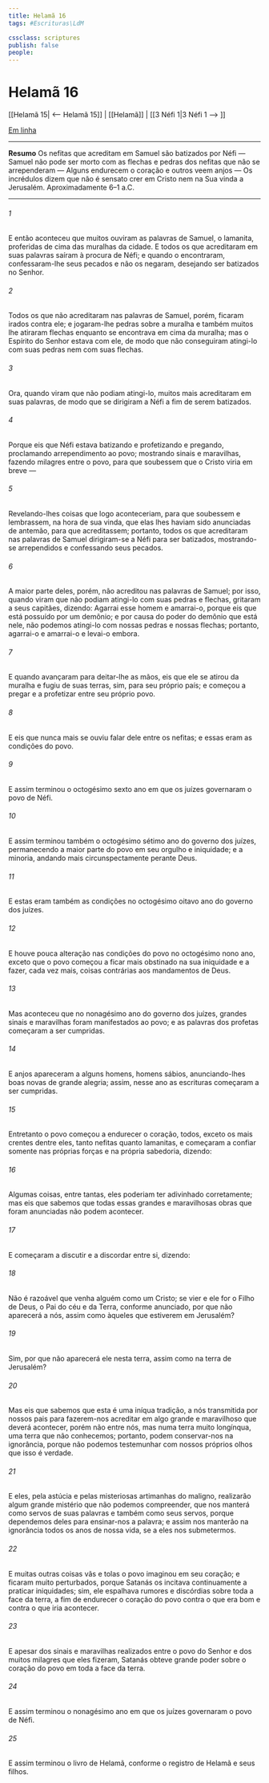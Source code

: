 ```yaml
---
title: Helamã 16
tags: #Escrituras\LdM

cssclass: scriptures
publish: false
people:
---
```


# Helamã 16
[[Helamã 15| <-- Helamã 15]] | [[Helamã]] | [[3 Néfi 1|3 Néfi 1 --> ]]

[Em linha](https://churchofjesuschrist.org/study/scriptures/bofm/hel/16?lang=por)

---
__Resumo__
Os nefitas que acreditam em Samuel são batizados por Néfi — Samuel não pode ser morto com as flechas e pedras dos nefitas que não se arrependeram — Alguns endurecem o coração e outros veem anjos — Os incrédulos dizem que não é sensato crer em Cristo nem na Sua vinda a Jerusalém. Aproximadamente 6–1 a.C.

---
###### 1 
E então aconteceu que muitos ouviram as palavras de Samuel, o lamanita, proferidas de cima das muralhas da cidade. E todos os que acreditaram em suas palavras saíram à procura de Néfi; e quando o encontraram, confessaram-lhe seus pecados e não os negaram, desejando ser batizados no Senhor.

###### 2 
Todos os que não acreditaram nas palavras de Samuel, porém, ficaram irados contra ele; e jogaram-lhe pedras sobre a muralha e também muitos lhe atiraram flechas enquanto se encontrava em cima da muralha; mas o Espírito do Senhor estava com ele, de modo que não conseguiram atingi-lo com suas pedras nem com suas flechas.

###### 3 
Ora, quando viram que não podiam atingi-lo, muitos mais acreditaram em suas palavras, de modo que se dirigiram a Néfi a fim de serem batizados.

###### 4 
Porque eis que Néfi estava batizando e profetizando e pregando, proclamando arrependimento ao povo; mostrando sinais e maravilhas, fazendo milagres entre o povo, para que soubessem que o Cristo viria em breve —

###### 5 
Revelando-lhes coisas que logo aconteceriam, para que soubessem e lembrassem, na hora de sua vinda, que elas lhes haviam sido anunciadas de antemão, para que acreditassem; portanto, todos os que acreditaram nas palavras de Samuel dirigiram-se a Néfi para ser batizados, mostrando-se arrependidos e confessando seus pecados.

###### 6 
A maior parte deles, porém, não acreditou nas palavras de Samuel; por isso, quando viram que não podiam atingi-lo com suas pedras e flechas, gritaram a seus capitães, dizendo: Agarrai esse homem e amarrai-o, porque eis que está possuído por um demônio; e por causa do poder do demônio que está nele, não podemos atingi-lo com nossas pedras e nossas flechas; portanto, agarrai-o e amarrai-o e levai-o embora.

###### 7 
E quando avançaram para deitar-lhe as mãos, eis que ele se atirou da muralha e fugiu de suas terras, sim, para seu próprio país; e começou a pregar e a profetizar entre seu próprio povo.

###### 8 
E eis que nunca mais se ouviu falar dele entre os nefitas; e essas eram as condições do povo.

###### 9 
E assim terminou o octogésimo sexto ano em que os juízes governaram o povo de Néfi.

###### 10 
E assim terminou também o octogésimo sétimo ano do governo dos juízes, permanecendo a maior parte do povo em seu orgulho e iniquidade; e a minoria, andando mais circunspectamente perante Deus.

###### 11 
E estas eram também as condições no octogésimo oitavo ano do governo dos juízes.

###### 12 
E houve pouca alteração nas condições do povo no octogésimo nono ano, exceto que o povo começou a ficar mais obstinado na sua iniquidade e a fazer, cada vez mais, coisas contrárias aos mandamentos de Deus.

###### 13 
Mas aconteceu que no nonagésimo ano do governo dos juízes, grandes sinais e maravilhas foram manifestados ao povo; e as palavras dos profetas começaram a ser cumpridas.

###### 14 
E anjos apareceram a alguns homens, homens sábios, anunciando-lhes boas novas de grande alegria; assim, nesse ano as escrituras começaram a ser cumpridas.

###### 15 
Entretanto o povo começou a endurecer o coração, todos, exceto os mais crentes dentre eles, tanto nefitas quanto lamanitas, e começaram a confiar somente nas próprias forças e na própria sabedoria, dizendo:

###### 16 
Algumas coisas, entre tantas, eles poderiam ter adivinhado corretamente; mas eis que sabemos que todas essas grandes e maravilhosas obras que foram anunciadas não podem acontecer.

###### 17 
E começaram a discutir e a discordar entre si, dizendo:

###### 18 
Não é razoável que venha alguém como um Cristo; se vier e ele for o Filho de Deus, o Pai do céu e da Terra, conforme anunciado, por que não aparecerá a nós, assim como àqueles que estiverem em Jerusalém?

###### 19 
Sim, por que não aparecerá ele nesta terra, assim como na terra de Jerusalém?

###### 20 
Mas eis que sabemos que esta é uma iníqua tradição, a nós transmitida por nossos pais para fazerem-nos acreditar em algo grande e maravilhoso que deverá acontecer, porém não entre nós, mas numa terra muito longínqua, uma terra que não conhecemos; portanto, podem conservar-nos na ignorância, porque não podemos testemunhar com nossos próprios olhos que isso é verdade.

###### 21 
E eles, pela astúcia e pelas misteriosas artimanhas do maligno, realizarão algum grande mistério que não podemos compreender, que nos manterá como servos de suas palavras e também como seus servos, porque dependemos deles para ensinar-nos a palavra; e assim nos manterão na ignorância todos os anos de nossa vida, se a eles nos submetermos.

###### 22 
E muitas outras coisas vãs e tolas o povo imaginou em seu coração; e ficaram muito perturbados, porque Satanás os incitava continuamente a praticar iniquidades; sim, ele espalhava rumores e discórdias sobre toda a face da terra, a fim de endurecer o coração do povo contra o que era bom e contra o que iria acontecer.

###### 23 
E apesar dos sinais e maravilhas realizados entre o povo do Senhor e dos muitos milagres que eles fizeram, Satanás obteve grande poder sobre o coração do povo em toda a face da terra.

###### 24 
E assim terminou o nonagésimo ano em que os juízes governaram o povo de Néfi.

###### 25 
E assim terminou o livro de Helamã, conforme o registro de Helamã e seus filhos.

